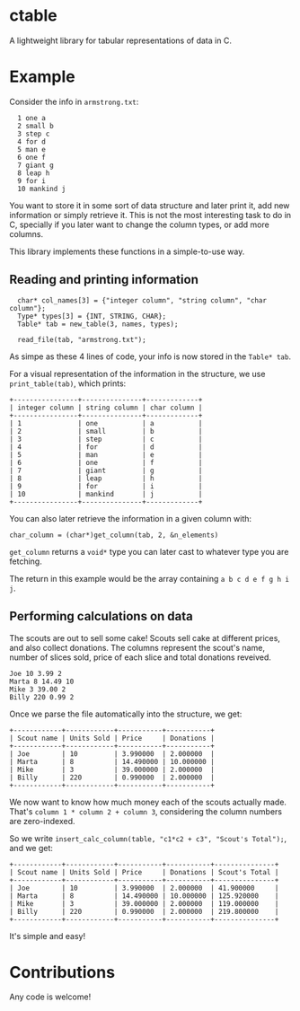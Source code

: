# ctable
A lightweight library for tabular representations of data in C.

# Example

Consider the info in `armstrong.txt`:

```
  1 one a
  2 small b
  3 step c
  4 for d
  5 man e
  6 one f
  7 giant g
  8 leap h 
  9 for i
  10 mankind j
```

You want to store it in some sort of data structure and later print it, add new information or simply retrieve it.
This is not the most interesting task to do in C, specially if you later want to change the column types, or add more columns. 

This library implements these functions in a simple-to-use way.

## Reading and printing information

```
  char* col_names[3] = {"integer column", "string column", "char column"};
  Type* types[3] = {INT, STRING, CHAR};
  Table* tab = new_table(3, names, types);

  read_file(tab, "armstrong.txt");
```
As simpe as these 4 lines of code, your info is now stored in the `Table* tab`.

For a visual representation of the information in the structure, we use `print_table(tab)`, which prints:
```
+----------------+---------------+-------------+
| integer column | string column | char column | 
+----------------+---------------+-------------+
| 1              | one           | a           | 
| 2              | small         | b           | 
| 3              | step          | c           | 
| 4              | for           | d           | 
| 5              | man           | e           | 
| 6              | one           | f           | 
| 7              | giant         | g           | 
| 8              | leap          | h           | 
| 9              | for           | i           | 
| 10             | mankind       | j           | 
+----------------+---------------+-------------+
```

You can also later retrieve the information in a given column with:
```
char_column = (char*)get_column(tab, 2, &n_elements)
```

`get_column` returns a `void*` type you can later cast to whatever type you are fetching. 

The return in this example would be the array containing `a b c d e f g h i j`.

## Performing calculations on data

The scouts are out to sell some cake! Scouts sell cake at different prices, and also collect donations.
The columns represent the scout's name, number of slices sold, price of each slice and total donations reveived.

```
Joe 10 3.99 2
Marta 8 14.49 10
Mike 3 39.00 2
Billy 220 0.99 2
```
Once we parse the file automatically into the structure, we get:

```
+------------+------------+-----------+-----------+
| Scout name | Units Sold | Price     | Donations | 
+------------+------------+-----------+-----------+
| Joe        | 10         | 3.990000  | 2.000000  | 
| Marta      | 8          | 14.490000 | 10.000000 | 
| Mike       | 3          | 39.000000 | 2.000000  | 
| Billy      | 220        | 0.990000  | 2.000000  | 
+------------+------------+-----------+-----------+
```
We now want to know how much money each of the scouts actually made. That's `column 1 * column 2 + column 3`, considering the column numbers are zero-indexed.

So we write `insert_calc_column(table, "c1*c2 + c3", "Scout's Total");`, and we get:

```
+------------+------------+-----------+-----------+---------------+
| Scout name | Units Sold | Price     | Donations | Scout's Total | 
+------------+------------+-----------+-----------+---------------+
| Joe        | 10         | 3.990000  | 2.000000  | 41.900000     | 
| Marta      | 8          | 14.490000 | 10.000000 | 125.920000    | 
| Mike       | 3          | 39.000000 | 2.000000  | 119.000000    | 
| Billy      | 220        | 0.990000  | 2.000000  | 219.800000    | 
+------------+------------+-----------+-----------+---------------+
```
It's simple and easy!

# Contributions
Any code is welcome!
